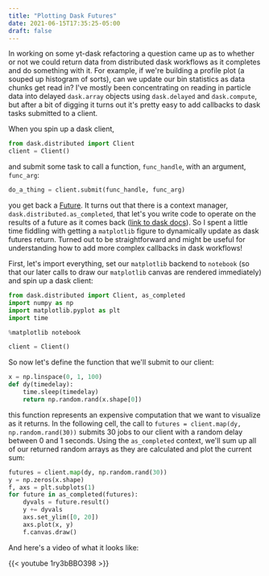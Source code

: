 ```yaml
---
title: "Plotting Dask Futures"
date: 2021-06-15T17:35:25-05:00
draft: false
---
```


In working on some yt-dask refactoring a question came up as to whether or not we could return data from distributed dask workflows as it completes and do something with it. For example, if we're building a profile plot (a souped up histogram of sorts), can we update our bin statistics as data chunks get read in? I've mostly been concentrating on reading in particle data into delayed `dask.array` objects using `dask.delayed` and `dask.compute`, but after a bit of digging it turns out it's pretty easy to add callbacks to dask tasks submitted to a client. 

When you spin up a dask client, 

```python 
from dask.distributed import Client
client = Client()
```

and submit some task to call a function, `func_handle`, with an argument, `func_arg`: 

```python
do_a_thing = client.submit(func_handle, func_arg)
```

you get back a [Future](https://docs.dask.org/en/latest/futures.html). It turns out that there is a context manager, `dask.distributed.as_completed`, that let's you write code to operate on the results of a future as it comes back ([link to dask docs](https://docs.dask.org/en/latest/futures.html#waiting-on-futures)). So I spent a little time fiddling with getting a `matplotlib` figure to dynamically update as dask futures return. Turned out to be straightforward and might be useful for understanding how to add more complex callbacks in dask workflows!  

First, let's import everything, set our `matplotlib` backend to `notebook` (so that our later calls to draw our `matplotlib` canvas are rendered immediately) and spin up a dask client:


```python
from dask.distributed import Client, as_completed
import numpy as np 
import matplotlib.pyplot as plt
import time 

%matplotlib notebook

client = Client()
```

So now let's define the function that we'll submit to our client: 

```python
x = np.linspace(0, 1, 100)
def dy(timedelay):
    time.sleep(timedelay)
    return np.random.rand(x.shape[0])
```

this function represents an expensive computation that we want to visualize as it returns. In the following cell, the call to `futures = client.map(dy, np.random.rand(30))` submits 30 jobs to our client with a random delay between 0 and 1 seconds. Using the `as_completed` context, we'll sum up all of our returned random arrays as they are calculated and plot the current sum:

```python
futures = client.map(dy, np.random.rand(30))
y = np.zeros(x.shape)
f, axs = plt.subplots(1)
for future in as_completed(futures):
    dyvals = future.result()
    y += dyvals         
    axs.set_ylim([0, 20])
    axs.plot(x, y)   
    f.canvas.draw()
```

And here's a video of what it looks like: 

{{< youtube 1ry3bBBO398 >}}
